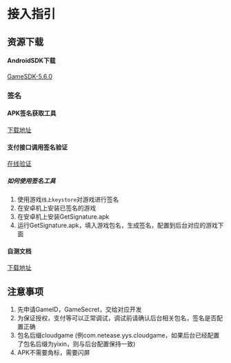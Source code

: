 <!--
 * @Author: huangyang@yixin.im
 * @Date: 2024-07-23 15:54:18
 * @LastEditors: huangyang@yixin.im
 * @LastEditTime: 2024-10-30 14:28:09
 * @Description: 
-->
# 接入指引

## 资源下载

#### AndroidSDK下载
[GameSDK-5.6.0](https://res.yixinyouxi.cn/yxgame/yx_game_5.6.0.zip)

### 签名
#### APK签名获取工具
[下载地址](https://res.yixinyouxi.cn/yxgame/8a49e8136628c152016628c152460000.apk)

#### 支付接口调用签名验证
[在线验证](https://163yungame.github.io/zh-cn/util/index.html)

##### 如何使用签名工具
1. 使用游戏`线上keystore`对游戏进行签名
2. 在安卓机上安装已签名的游戏
3. 在安卓机上安装GetSignature.apk
4. 运行GetSignature.apk，填入游戏包名，生成签名，配置到后台对应的游戏下面

#### 自测文档
[下载地址](http://res.yixinyouxi.cn/yxgame/8a49e8136628c1520166291f78bb0001.xlsx)

## 注意事项
1. 先申请GameID，GameSecret，交给对应开发
2. 为保证授权，支付等可以正常调试，调试前请确认后台相关包名，签名是否配置正确
3. 包名后缀cloudgame (例com.netease.yys.cloudgame，如果后台已经配置了包名后缀为yixin，则与后台配置保持一致)
4. APK不需要角标，需要闪屏
